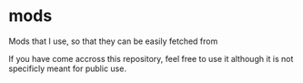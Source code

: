 # mods
Mods that I use, so that they can be easily fetched from

If you have come accross this repository, feel free to use it although it is not specificly meant for public use.

